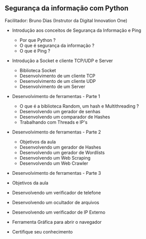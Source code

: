 ## Segurança da informação com Python
Facilitador: Bruno Dias (Instrutor da Digital Innovation One)

* Introdução aos conceitos de Segurança da Informação e Ping
  * Por que Python ?
  * O que é segurança da informação ?
  * O que é Ping ?
  
* Introdução a Socket e cliente TCP/UDP e Server
  * Biblioteca Socket
  * Desenvolvimento de um cliente TCP
  * Desenvolvimento de um cliente UDP
  * Desenvolvimento de um Server

* Desenvolvimento de ferramentas - Parte 1
  * O que é a biblioteca Random, um hash e Multithreading ?
  * Desenvolvendo um gerador de senhas
  * Desenvolvendo um comparador de Hashes
  * Trabalhando com Threads e IP's
  
* Desenvolvimento de ferramentas - Parte 2
  * Objetivos da aula
  * Desenvolvendo um gerador de Hashes
  * Desenvolvendo um gerador de Wordlists
  * Desenvolvendo um Web Scraping
  * Desenvolvendo um Web Crawler
  
 * Desenvolvimento de ferramentas - Parte 3
  * Objetivos da aula
  * Desenvolvendo um verificador de telefone
  * Desenvolvendo um ocultador de arquivos
  * Desenvolvendo um verificador de IP Externo
  * Ferramenta Gráfica para abrir o navegador
  * Certifique seu conhecimento
